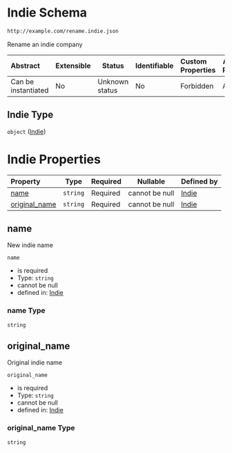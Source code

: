 # Indie Schema

```txt
http://example.com/rename.indie.json
```

Rename an indie company


| Abstract            | Extensible | Status         | Identifiable | Custom Properties | Additional Properties | Access Restrictions | Defined In                                                                         |
| :------------------ | ---------- | -------------- | ------------ | :---------------- | --------------------- | ------------------- | ---------------------------------------------------------------------------------- |
| Can be instantiated | No         | Unknown status | No           | Forbidden         | Allowed               | none                | [rename-indie.schema.json](../out/rename-indie.schema.json "open original schema") |

## Indie Type

`object` ([Indie](rename-indie.md))

# Indie Properties

| Property                        | Type     | Required | Nullable       | Defined by                                                                                                              |
| :------------------------------ | -------- | -------- | -------------- | :---------------------------------------------------------------------------------------------------------------------- |
| [name](#name)                   | `string` | Required | cannot be null | [Indie](rename-indie-properties-name.md "http&#x3A;//example.com/rename.indie.json#/properties/name")                   |
| [original_name](#original_name) | `string` | Required | cannot be null | [Indie](rename-indie-properties-original_name.md "http&#x3A;//example.com/rename.indie.json#/properties/original_name") |

## name

New indie name


`name`

-   is required
-   Type: `string`
-   cannot be null
-   defined in: [Indie](rename-indie-properties-name.md "http&#x3A;//example.com/rename.indie.json#/properties/name")

### name Type

`string`

## original_name

Original indie name


`original_name`

-   is required
-   Type: `string`
-   cannot be null
-   defined in: [Indie](rename-indie-properties-original_name.md "http&#x3A;//example.com/rename.indie.json#/properties/original_name")

### original_name Type

`string`

